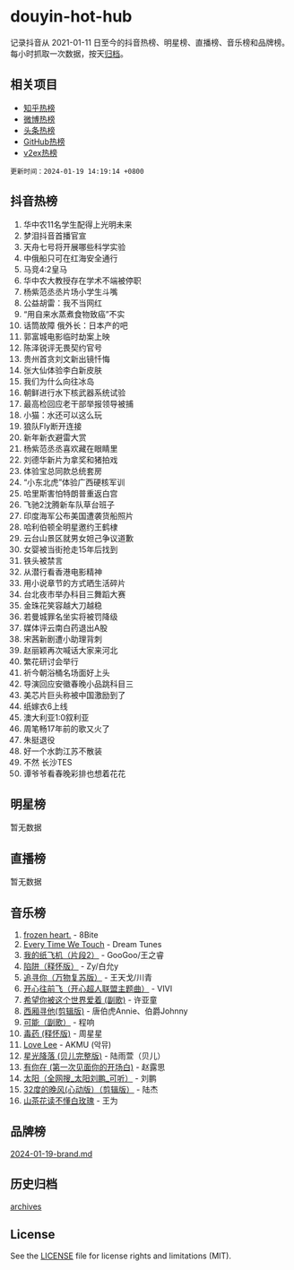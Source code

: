 # douyin-hot-hub

记录抖音从 2021-01-11 日至今的抖音热榜、明星榜、直播榜、音乐榜和品牌榜。每小时抓取一次数据，按天[归档](archives)。

## 相关项目

- [知乎热榜](https://github.com/lonnyzhang423/zhihu-hot-hub)
- [微博热榜](https://github.com/lonnyzhang423/weibo-hot-hub)
- [头条热榜](https://github.com/lonnyzhang423/toutiao-hot-hub)
- [GitHub热榜](https://github.com/lonnyzhang423/github-hot-hub)
- [v2ex热榜](https://github.com/lonnyzhang423/v2ex-hot-hub)


`更新时间：2024-01-19 14:19:14 +0800`

## 抖音热榜

1. 华中农11名学生配得上光明未来
1. 梦泪抖音首播官宣
1. 天舟七号将开展哪些科学实验
1. 中俄船只可在红海安全通行
1. 马竞4:2皇马
1. 华中农大教授存在学术不端被停职
1. 杨紫范丞丞片场小学生斗嘴
1. 公益胡雷：我不当网红
1. “用自来水蒸煮食物致癌”不实
1. 话筒故障 俄外长：日本产的吧
1. 郭富城电影临时劫案上映
1. 陈泽锐评无畏契约官号
1. 贵州首贪刘文新出镜忏悔
1. 张大仙体验李白新皮肤
1. 我们为什么向往冰岛
1. 朝鲜进行水下核武器系统试验
1. 最高检回应老干部举报领导被捕
1. 小猫：水还可以这么玩
1. 狼队Fly断开连接
1. 新年新衣避雷大赏
1. 杨紫范丞丞喜欢藏在眼睛里
1. 刘德华新片为拿奖和猪拍戏
1. 体验宝总同款总统套房
1. “小东北虎”体验广西硬核军训
1. 哈里斯害怕特朗普重返白宫
1. 飞驰2沈腾新车队草台班子
1. 印度海军公布美国遭袭货船照片
1. 哈利伯顿全明星邀约王鹤棣
1. 云台山景区就男女妲己争议道歉
1. 女婴被当街抢走15年后找到
1. 铁头被禁言
1. 从潜行看香港电影精神
1. 用小说章节的方式晒生活碎片
1. 台北夜市举办科目三舞蹈大赛
1. 金珠花笑容越大刀越稳
1. 若曼城罪名坐实将被罚降级
1. 媒体评云南白药退出A股
1. 宋茜新剧遭小助理背刺
1. 赵丽颖再次喊话大家来河北
1. 繁花研讨会举行
1. 祈今朝浴桶名场面好上头
1. 导演回应安徽春晚小品跳科目三
1. 美芯片巨头称被中国激励到了
1. 纸嫁衣6上线
1. 澳大利亚1:0叙利亚
1. 周笔畅17年前的歌又火了
1. 朱挺退役
1. 好一个水韵江苏不散装
1. 不然 长沙TES
1. 谭爷爷看春晚彩排也想着花花

## 明星榜

暂无数据

## 直播榜

暂无数据

## 音乐榜

1. [frozen heart.](https://sf3-cdn-tos.douyinstatic.com/obj/tos-cn-ve-2774/oIIWJfyjIACZA9zQMtnJ6hQQhFC4vhCupoRBsO) - 8Bite
1. [Every Time We Touch](https://sf86-cdn-tos.douyinstatic.com/obj/tos-cn-ve-2774/ogN6lUKQeBBfEVhIOMikG1CcJjugxk1tztZyhP) - Dream Tunes
1. [我的纸飞机（片段2）](https://sf86-cdn-tos.douyinstatic.com/obj/tos-cn-ve-2774/oM2ZrKcg2CD5AeRB2gkeXOFB1IxAGJdZPazYHf) - GooGoo/王之睿
1. [陷阱（释怀版）](https://sf3-cdn-tos.douyinstatic.com/obj/tos-cn-ve-2774/oE8C21LeZrzKLDFfQYgMzx4GAIHageG5IzayY7) - Zy/白允y
1. [追寻你（万物复苏版）](https://sf86-cdn-tos.douyinstatic.com/obj/tos-cn-ve-2774/oYeAZJsbjIDit9APmBg8u6uDUQnHmoCf3gbo74) - 王天戈/川青
1. [开心往前飞（开心超人联盟主题曲）](https://sf86-cdn-tos.douyinstatic.com/obj/tos-cn-ve-2774/9d8fb7c82cf1421fb93a9fe925275e0a) - VIVI
1. [希望你被这个世界爱着 (副歌)](https://sf3-cdn-tos.douyinstatic.com/obj/tos-cn-ve-2774/oUHCmWQfZlE3QQBKBeD8rCFLpJzPgCpImhsxMt) - 许亚童
1. [西厢寻他(剪辑版)](https://sf86-cdn-tos.douyinstatic.com/obj/tos-cn-ve-2774/oUsAVfAQKlRNxEv5qxvIB8o5qmIWUcXbzJKJhw) - 唐伯虎Annie、伯爵Johnny
1. [可能（副歌）](https://sf3-cdn-tos.douyinstatic.com/obj/tos-cn-ve-2774/cde1731888894259b333569393c2fb51) - 程响
1. [毒药 (释怀版)](https://sf86-cdn-tos.douyinstatic.com/obj/tos-cn-ve-2774/oYILMEAzspdZBIzy4frJNB8ZHPHWAhiwowd4Ad) - 周星星
1. [Love Lee](https://sf86-cdn-tos.douyinstatic.com/obj/tos-cn-ve-2774/o05GbkJGbCBTdDnMtB0fwOYgkeZp23vrWQDQBS) - AKMU (악뮤)
1. [星光降落 (贝儿完整版)](https://sf86-cdn-tos.douyinstatic.com/obj/tos-cn-ve-2774/okwB9hAwyAtsFFkFBzAX1hOOfQuIoMNs0W2Mwr) - 陆雨萱（贝儿）
1. [有你在 (第一次见面你的开场白)](https://sf86-cdn-tos.douyinstatic.com/obj/tos-cn-ve-2774/oAthrQ3ClJBfI57uBoFEgNDYtNCZ0TSYQQfxQ0) - 赵露思
1. [太阳（全网搜_太阳刘鹏_可听）](https://sf3-cdn-tos.douyinstatic.com/obj/tos-cn-ve-2774/ogWbyIQnlBFImVbeDocRdCIYtBHlbJXgfZMvgz) - 刘鹏
1. [32度的晚风(心动版）（剪辑版）](https://sf86-cdn-tos.douyinstatic.com/obj/tos-cn-ve-2774/owNyabsyWdzUulxhoJfK8IBXgp0UMQAHpvGh2B) - 陆杰
1. [山茶花读不懂白玫瑰](https://sf3-cdn-tos.douyinstatic.com/obj/tos-cn-ve-2774/osfn8B7DktrRHEPJgPCfDbw7QDQEkwC16BxZg9) - 王为

## 品牌榜

[2024-01-19-brand.md](archives/2024-01-19-brand.md)

## 历史归档

[archives](archives)

## License

See the [LICENSE](LICENSE) file for license rights and limitations (MIT).
